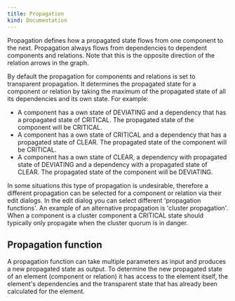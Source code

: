 ```yaml
---
title: Propagation
kind: Documentation
---
```

Propagation defines how a propagated state flows from one component to the next. Propagation always flows from dependencies to dependent components and relations. Note that this is the opposite direction of the relation arrows in the graph.

By default the propagation for components and relations is set to transparent propagation. It determines the propagated state for a component or relation by taking the maximum of the propagated state of all its dependencies and its own state. For example:

* A component has a own state of DEVIATING and a dependency that has a propagated state of CRITICAL. The propagated state of the component will be CRITICAL.
* A component has a own state of CRITICAL and a dependency that has a propagated state of CLEAR. The propagated state of the component will be CRITICAL.
* A component has a own state of CLEAR, a dependency with propagated state of DEVIATING and a dependency with a propagated state of CLEAR. The propagated state of the component will be DEVIATING.

In some situations this type of propagation is undesirable, therefore a different propagation can be selected for a component or relation via their edit dialogs. In the edit dialog you can select different 'propagation functions'. An example of an alternative
propagation is 'cluster propagation'. When a component is a cluster component a CRITICAL state should typically only propagate when the cluster quorum is in danger.

## Propagation function

A propagation function can take multiple parameters as input and produces a new propagated state as output. To determine the new propagated state of an element (component or relation) it has access to the element itself, the element's dependencies and the
transparent state that has already been calculated for the element.
